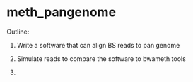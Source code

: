 # meth_pangenome



Outline:

1. Write a software that can align BS reads to pan genome

2. Simulate reads to compare the software to bwameth tools

3. 
